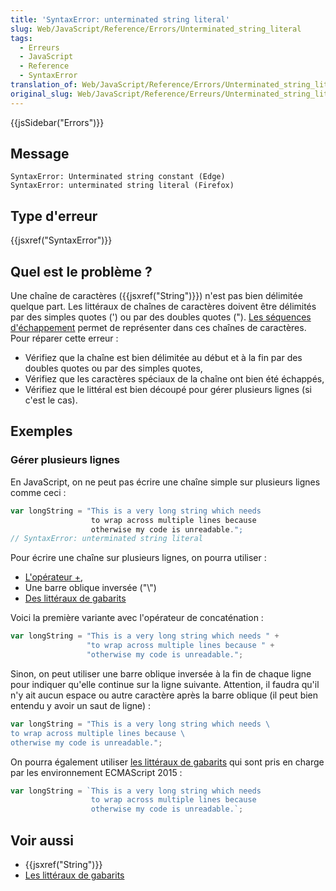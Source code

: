 ```yaml
---
title: 'SyntaxError: unterminated string literal'
slug: Web/JavaScript/Reference/Errors/Unterminated_string_literal
tags:
  - Erreurs
  - JavaScript
  - Reference
  - SyntaxError
translation_of: Web/JavaScript/Reference/Errors/Unterminated_string_literal
original_slug: Web/JavaScript/Reference/Erreurs/Unterminated_string_literal
---
```

{{jsSidebar("Errors")}}

## Message

    SyntaxError: Unterminated string constant (Edge)
    SyntaxError: unterminated string literal (Firefox)

## Type d'erreur

{{jsxref("SyntaxError")}}

## Quel est le problème ?

Une chaîne de caractères ({{jsxref("String")}}) n'est pas bien délimitée quelque part. Les littéraux de chaînes de caractères doivent être délimités par des simples quotes (') ou par des doubles quotes ("). [Les séquences d'échappement](/fr/docs/Web/JavaScript/Reference/Objets_globaux/String#Échappement_des_caractères) permet de représenter dans ces chaînes de caractères. Pour réparer cette erreur :

- Vérifiez que la chaîne est bien délimitée au début et à la fin par des doubles quotes ou par des simples quotes,
- Vérifiez que les caractères spéciaux de la chaîne ont bien été échappés,
- Vérifiez que le littéral est bien découpé pour gérer plusieurs lignes (si c'est le cas).

## Exemples

### Gérer plusieurs lignes

En JavaScript, on ne peut pas écrire une chaîne simple sur plusieurs lignes comme ceci :

```js example-bad
var longString = "This is a very long string which needs
                  to wrap across multiple lines because
                  otherwise my code is unreadable.";
// SyntaxError: unterminated string literal
```

Pour écrire une chaîne sur plusieurs lignes, on pourra utiliser :

- [L'opérateur +](</fr/docs/Web/JavaScript/Reference/Opérateurs/Opérateurs_arithmétiques#Addition_()>),
- Une barre oblique inversée ("\\")
- [Des littéraux de gabarits](/fr/docs/Web/JavaScript/Reference/Littéraux_gabarits)

Voici la première variante avec l'opérateur de concaténation :

```js example-good
var longString = "This is a very long string which needs " +
                 "to wrap across multiple lines because " +
                 "otherwise my code is unreadable.";
```

Sinon, on peut utiliser une barre oblique inversée à la fin de chaque ligne pour indiquer qu'elle continue sur la ligne suivante. Attention, il faudra qu'il n'y ait aucun espace ou autre caractère après la barre oblique (il peut bien entendu y avoir un saut de ligne) :

```js example-good
var longString = "This is a very long string which needs \
to wrap across multiple lines because \
otherwise my code is unreadable.";
```

On pourra également utiliser [les littéraux de gabarits](/fr/docs/Web/JavaScript/Reference/Littéraux_gabarits) qui sont pris en charge par les environnement ECMAScript 2015 :

```js example-good
var longString = `This is a very long string which needs
                  to wrap across multiple lines because
                  otherwise my code is unreadable.`;
```

## Voir aussi

- {{jsxref("String")}}
- [Les littéraux de gabarits](/fr/docs/Web/JavaScript/Reference/Littéraux_gabarits)
